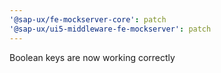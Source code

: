 ```yaml
---
'@sap-ux/fe-mockserver-core': patch
'@sap-ux/ui5-middleware-fe-mockserver': patch
---
```


Boolean keys are now working correctly
